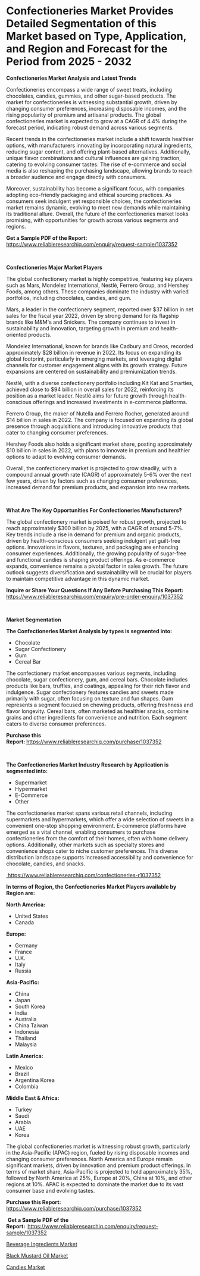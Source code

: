 <p><h1>Confectioneries Market Provides Detailed Segmentation of this Market based on Type, Application, and Region and Forecast for the Period from 2025 - 2032</h1></p><p><strong>Confectioneries Market Analysis and Latest Trends</strong></p>
<p><p>Confectioneries encompass a wide range of sweet treats, including chocolates, candies, gummies, and other sugar-based products. The market for confectioneries is witnessing substantial growth, driven by changing consumer preferences, increasing disposable incomes, and the rising popularity of premium and artisanal products. The global confectioneries market is expected to grow at a CAGR of 4.4% during the forecast period, indicating robust demand across various segments.</p><p>Recent trends in the confectioneries market include a shift towards healthier options, with manufacturers innovating by incorporating natural ingredients, reducing sugar content, and offering plant-based alternatives. Additionally, unique flavor combinations and cultural influences are gaining traction, catering to evolving consumer tastes. The rise of e-commerce and social media is also reshaping the purchasing landscape, allowing brands to reach a broader audience and engage directly with consumers.</p><p>Moreover, sustainability has become a significant focus, with companies adopting eco-friendly packaging and ethical sourcing practices. As consumers seek indulgent yet responsible choices, the confectioneries market remains dynamic, evolving to meet new demands while maintaining its traditional allure. Overall, the future of the confectioneries market looks promising, with opportunities for growth across various segments and regions.</p></p>
<p><strong>Get a Sample PDF of the Report:&nbsp;</strong> <a href="https://www.reliableresearchiq.com/enquiry/request-sample/1037352?utm_campaign=1144&utm_medium=2&utm_source=Github&utm_content=ia&utm_term=14022025&utm_id=confectioneries">https://www.reliableresearchiq.com/enquiry/request-sample/1037352</a></p>
<p>&nbsp;</p>
<p><strong>Confectioneries Major Market Players</strong></p>
<p><p>The global confectionery market is highly competitive, featuring key players such as Mars, Mondelez International, Nestlé, Ferrero Group, and Hershey Foods, among others. These companies dominate the industry with varied portfolios, including chocolates, candies, and gum.</p><p>Mars, a leader in the confectionery segment, reported over $37 billion in net sales for the fiscal year 2022, driven by strong demand for its flagship brands like M&M's and Snickers. The company continues to invest in sustainability and innovation, targeting growth in premium and health-oriented products.</p><p>Mondelez International, known for brands like Cadbury and Oreos, recorded approximately $28 billion in revenue in 2022. Its focus on expanding its global footprint, particularly in emerging markets, and leveraging digital channels for customer engagement aligns with its growth strategy. Future expansions are centered on sustainability and premiumization trends.</p><p>Nestlé, with a diverse confectionery portfolio including Kit Kat and Smarties, achieved close to $94 billion in overall sales for 2022, reinforcing its position as a market leader. Nestlé aims for future growth through health-conscious offerings and increased investments in e-commerce platforms.</p><p>Ferrero Group, the maker of Nutella and Ferrero Rocher, generated around $14 billion in sales in 2022. The company is focused on expanding its global presence through acquisitions and introducing innovative products that cater to changing consumer preferences.</p><p>Hershey Foods also holds a significant market share, posting approximately $10 billion in sales in 2022, with plans to innovate in premium and healthier options to adapt to evolving consumer demands.</p><p>Overall, the confectionery market is projected to grow steadily, with a compound annual growth rate (CAGR) of approximately 5-6% over the next few years, driven by factors such as changing consumer preferences, increased demand for premium products, and expansion into new markets.</p></p>
<p>&nbsp;</p>
<p><strong>What Are The Key Opportunities For Confectioneries Manufacturers?</strong></p>
<p><p>The global confectionery market is poised for robust growth, projected to reach approximately $300 billion by 2025, with a CAGR of around 5-7%. Key trends include a rise in demand for premium and organic products, driven by health-conscious consumers seeking indulgent yet guilt-free options. Innovations in flavors, textures, and packaging are enhancing consumer experiences. Additionally, the growing popularity of sugar-free and functional candies is shaping product offerings. As e-commerce expands, convenience remains a pivotal factor in sales growth. The future outlook suggests diversification and sustainability will be crucial for players to maintain competitive advantage in this dynamic market.</p></p>
<p><strong>Inquire or Share Your Questions If Any Before Purchasing This Report:</strong> <a href="https://www.reliableresearchiq.com/enquiry/pre-order-enquiry/1037352?utm_campaign=1144&utm_medium=2&utm_source=Github&utm_content=ia&utm_term=14022025&utm_id=confectioneries">https://www.reliableresearchiq.com/enquiry/pre-order-enquiry/1037352</a></p>
<p>&nbsp;</p>
<p><strong>Market Segmentation</strong></p>
<p><strong>The Confectioneries Market Analysis by types is segmented into:</strong></p>
<p><ul><li>Chocolate</li><li>Sugar Confectionery</li><li>Gum</li><li>Cereal Bar</li></ul></p>
<p><p>The confectionery market encompasses various segments, including chocolate, sugar confectionery, gum, and cereal bars. Chocolate includes products like bars, truffles, and coatings, appealing for their rich flavor and indulgence. Sugar confectionery features candies and sweets made primarily with sugar, often focusing on texture and fun shapes. Gum represents a segment focused on chewing products, offering freshness and flavor longevity. Cereal bars, often marketed as healthier snacks, combine grains and other ingredients for convenience and nutrition. Each segment caters to diverse consumer preferences.</p></p>
<p><strong>Purchase this Report:&nbsp;</strong><a href="https://www.reliableresearchiq.com/purchase/1037352?utm_campaign=1144&utm_medium=2&utm_source=Github&utm_content=ia&utm_term=14022025&utm_id=confectioneries">https://www.reliableresearchiq.com/purchase/1037352</a></p>
<p>&nbsp;</p>
<p><strong>The Confectioneries Market Industry Research by Application is segmented into:</strong></p>
<p><ul><li>Supermarket</li><li>Hypermarket</li><li>E-Commerce</li><li>Other</li></ul></p>
<p><p>The confectioneries market spans various retail channels, including supermarkets and hypermarkets, which offer a wide selection of sweets in a convenient one-stop shopping environment. E-commerce platforms have emerged as a vital channel, enabling consumers to purchase confectioneries from the comfort of their homes, often with home delivery options. Additionally, other markets such as specialty stores and convenience shops cater to niche customer preferences. This diverse distribution landscape supports increased accessibility and convenience for chocolate, candies, and snacks.</p></p>
<p><a href="https://www.reliableresearchiq.com/confectioneries-r1037352?utm_campaign=1144&utm_medium=2&utm_source=Github&utm_content=ia&utm_term=14022025&utm_id=confectioneries">&nbsp;https://www.reliableresearchiq.com/confectioneries-r1037352</a></p>
<p><strong>In terms of Region, the Confectioneries Market Players available by Region are:</strong></p>
<p>
    <p> <strong> North America: </strong>
        <ul>
            <li>United States</li>
            <li>Canada</li>
        </ul>
        </p> 
    <p> <strong> Europe: </strong>
        <ul>
            <li>Germany</li>
            <li>France</li>
            <li>U.K.</li>
            <li>Italy</li>
            <li>Russia</li>
        </ul>
        </p> 
    <p> <strong> Asia-Pacific: </strong>
        <ul>
            <li>China</li>
            <li>Japan</li>
            <li>South Korea</li>
            <li>India</li>
            <li>Australia</li>
            <li>China Taiwan</li>
            <li>Indonesia</li>
            <li>Thailand</li>
            <li>Malaysia</li>
        </ul>
        </p> 
    <p> <strong> Latin America: </strong>
        <ul>
            <li>Mexico</li>
            <li>Brazil</li>
            <li>Argentina Korea</li>
            <li>Colombia</li>
        </ul>
        </p> 
    <p> <strong> Middle East & Africa: </strong>
        <ul>
            <li>Turkey</li>
            <li>Saudi</li>
            <li>Arabia</li>
            <li>UAE</li>
            <li>Korea</li>
        </ul>
    </p>
    </p>
<p><p>The global confectioneries market is witnessing robust growth, particularly in the Asia-Pacific (APAC) region, fueled by rising disposable incomes and changing consumer preferences. North America and Europe remain significant markets, driven by innovation and premium product offerings. In terms of market share, Asia-Pacific is projected to hold approximately 35%, followed by North America at 25%, Europe at 20%, China at 10%, and other regions at 10%. APAC is expected to dominate the market due to its vast consumer base and evolving tastes.</p></p>
<p><strong>Purchase this Report: </strong><a href="https://www.reliableresearchiq.com/purchase/1037352?utm_campaign=1144&utm_medium=2&utm_source=Github&utm_content=ia&utm_term=14022025&utm_id=confectioneries">https://www.reliableresearchiq.com/purchase/1037352</a></p>
<p>&nbsp;<strong>Get a Sample PDF of the Report:&nbsp;&nbsp;</strong><a href="https://www.reliableresearchiq.com/enquiry/request-sample/1037352?utm_campaign=1144&utm_medium=2&utm_source=Github&utm_content=ia&utm_term=14022025&utm_id=confectioneries">https://www.reliableresearchiq.com/enquiry/request-sample/1037352</a></p>
<p><strong></strong></p>
<p><p><a href="https://github.com/gunbybeahmg1/Market-Research-Report-List-1/blob/main/beverage-ingredients-market.md?utm_campaign=1144&utm_medium=2&utm_source=Github&utm_content=ia&utm_term=14022025&utm_id=confectioneries">Beverage Ingredients Market</a></p><p><a href="https://github.com/aoiniyaloz/Market-Research-Report-List-1/blob/main/black-mustard-oil-market.md?utm_campaign=1144&utm_medium=2&utm_source=Github&utm_content=ia&utm_term=14022025&utm_id=confectioneries">Black Mustard Oil Market</a></p><p><a href="https://github.com/mateyappiazo/Market-Research-Report-List-1/blob/main/candies-market.md?utm_campaign=1144&utm_medium=2&utm_source=Github&utm_content=ia&utm_term=14022025&utm_id=confectioneries">Candies Market</a></p></p>